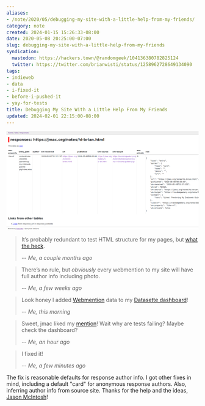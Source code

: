 ```yaml
---
aliases:
- /note/2020/05/debugging-my-site-with-a-little-help-from-my-friends/
category: note
created: 2024-01-15 15:26:33-08:00
date: 2020-05-08 20:25:00-07:00
slug: debugging-my-site-with-a-little-help-from-my-friends
syndication:
  mastodon: https://hackers.town/@randomgeek/104136380782825124
  twitter: https://twitter.com/brianwisti/status/1258962728649134090
tags:
- indieweb
- data
- i-fixed-it
- before-i-pushed-it
- yay-for-tests
title: Debugging My Site With a Little Help From My Friends
updated: 2024-02-01 22:15:00-08:00
---
```


![attachments/img/2020/cover-2020-05-08.png](../../../attachments/img/2020/cover-2020-05-08.png)

 > 
 > It’s probably redundant to test HTML structure for my pages, but [what the heck](../03/passing-tests-is-now-required-to-push.md).
 > 
 > -- <cite>Me, a couple months ago</cite>

 > 
 > There’s no rule, but *obviously* every webmention to my site will have
 > full author info including photo.
 > 
 > -- <cite>Me, a few weeks ago</cite>

 > 
 > Look honey I added [Webmention](../../../card/Webmention.md) data to my [Datasette dashboard](datasette-sure-is-nifty.md)!
 > 
 > -- <cite>Me, this morning</cite>

 > 
 > Sweet, jmac liked my [mention](pondering-my-indieweb-guinea-pig.md)!  Wait why are tests failing? Maybe check
 > the dashboard?
 > 
 > -- <cite>Me, an hour ago</cite>

 > 
 > I fixed it!
 > 
 > -- <cite>Me, a few minutes ago</cite>

The fix is reasonable defaults for response author info. I got other fixes in mind, including a default "card" for anonymous response authors. Also, inferring author info from source site. Thanks for the help and the ideas, [Jason McIntosh](https://jmac.org)!